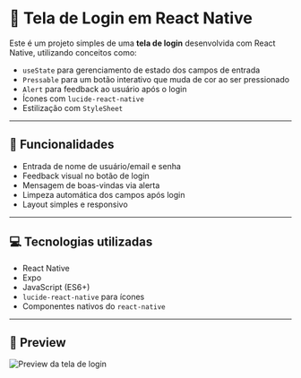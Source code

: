 # 📱 Tela de Login em React Native

Este é um projeto simples de uma **tela de login** desenvolvida com React Native, utilizando conceitos como:

- `useState` para gerenciamento de estado dos campos de entrada  
- `Pressable` para um botão interativo que muda de cor ao ser pressionado  
- `Alert` para feedback ao usuário após o login  
- Ícones com `lucide-react-native`  
- Estilização com `StyleSheet`  

---

## 🚀 Funcionalidades

- Entrada de nome de usuário/email e senha  
- Feedback visual no botão de login  
- Mensagem de boas-vindas via alerta  
- Limpeza automática dos campos após login  
- Layout simples e responsivo  

---

## 💻 Tecnologias utilizadas

- React Native  
- Expo  
- JavaScript (ES6+)  
- `lucide-react-native` para ícones  
- Componentes nativos do `react-native`  

---

## 📸 Preview

![Preview da tela de login](https://raw.githubusercontent.com/emilyroar/projetoApp/main/assets/print-login.png)


